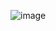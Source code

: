 ![image](https://github.com/edgcarvalho/ProjetoAudiobook/assets/101958779/eaf56a0c-2aa1-4539-9bd9-83fa1b4145a4)
